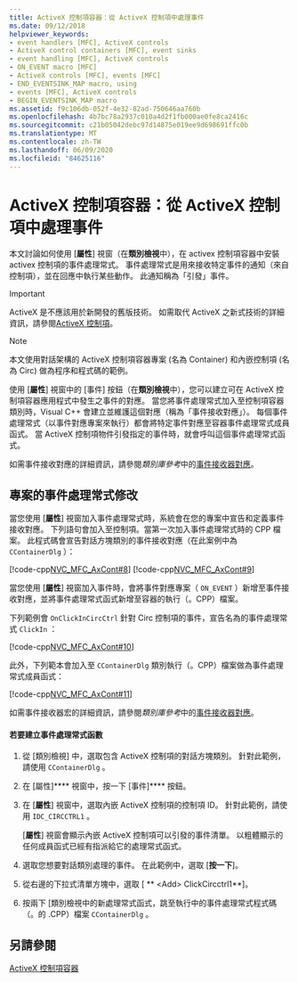 ```yaml
---
title: ActiveX 控制項容器：從 ActiveX 控制項中處理事件
ms.date: 09/12/2018
helpviewer_keywords:
- event handlers [MFC], ActiveX controls
- ActiveX control containers [MFC], event sinks
- event handling [MFC], ActiveX controls
- ON_EVENT macro [MFC]
- ActiveX controls [MFC], events [MFC]
- END_EVENTSINK_MAP macro, using
- events [MFC], ActiveX controls
- BEGIN_EVENTSINK_MAP macro
ms.assetid: f9c106db-052f-4e32-82ad-750646aa760b
ms.openlocfilehash: 4b7bc78a2937c010a4d2f1fb000ae0fe8ca2416c
ms.sourcegitcommit: c21b05042debc97d14875e019ee9d698691ffc0b
ms.translationtype: MT
ms.contentlocale: zh-TW
ms.lasthandoff: 06/09/2020
ms.locfileid: "84625116"
---
```

# <a name="activex-control-containers-handling-events-from-an-activex-control"></a>ActiveX 控制項容器：從 ActiveX 控制項中處理事件

本文討論如何使用 [**屬性**] 視窗（在**類別檢視**中），在 activex 控制項容器中安裝 activex 控制項的事件處理常式。 事件處理常式是用來接收特定事件的通知（來自控制項），並在回應中執行某些動作。 此通知稱為「引發」事件。

>[!IMPORTANT]
> ActiveX 是不應該用於新開發的舊版技術。 如需取代 ActiveX 之新式技術的詳細資訊，請參閱[ActiveX 控制項](activex-controls.md)。

> [!NOTE]
> 本文使用對話架構的 ActiveX 控制項容器專案 (名為 Container) 和內嵌控制項 (名為 Circ) 做為程序和程式碼的範例。

使用 [**屬性**] 視窗中的 [事件] 按鈕（在**類別檢視**中），您可以建立可在 ActiveX 控制項容器應用程式中發生之事件的對應。 當您將事件處理常式加入至控制項容器類別時，Visual C++ 會建立並維護這個對應（稱為「事件接收對應」）。 每個事件處理常式（以事件對應專案來執行）都會將特定事件對應至容器事件處理常式成員函式。 當 ActiveX 控制項物件引發指定的事件時，就會呼叫這個事件處理常式函式。

如需事件接收對應的詳細資訊，請參閱*類別庫參考*中的[事件接收器對應](reference/event-sink-maps.md)。

## <a name="event-handler-modifications-to-the-project"></a><a name="_core_event_handler_modifications_to_the_project"></a>專案的事件處理常式修改

當您使用 [**屬性**] 視窗加入事件處理常式時，系統會在您的專案中宣告和定義事件接收對應。 下列語句會加入至控制項。當第一次加入事件處理常式時的 CPP 檔案。 此程式碼會宣告對話方塊類別的事件接收對應（在此案例中為 `CContainerDlg` ）：

[!code-cpp[NVC_MFC_AxCont#8](codesnippet/cpp/activex-control-containers-handling-events-from-an-activex-control_1.cpp)]
[!code-cpp[NVC_MFC_AxCont#9](codesnippet/cpp/activex-control-containers-handling-events-from-an-activex-control_2.cpp)]

當您使用 [**屬性**] 視窗加入事件時，會將事件對應專案（ `ON_EVENT` ）新增至事件接收對應，並將事件處理常式函式新增至容器的執行（。CPP）檔案。

下列範例會 `OnClickInCircCtrl` 針對 Circ 控制項的事件，宣告名為的事件處理常式 `ClickIn` ：

[!code-cpp[NVC_MFC_AxCont#10](codesnippet/cpp/activex-control-containers-handling-events-from-an-activex-control_3.cpp)]

此外，下列範本會加入至 `CContainerDlg` 類別執行（。CPP）檔案做為事件處理常式成員函式：

[!code-cpp[NVC_MFC_AxCont#11](codesnippet/cpp/activex-control-containers-handling-events-from-an-activex-control_4.cpp)]

如需事件接收器宏的詳細資訊，請參閱*類別庫參考*中的[事件接收器對應](reference/event-sink-maps.md)。

#### <a name="to-create-an-event-handler-function"></a>若要建立事件處理常式函數

1. 從 [類別檢視] 中，選取包含 ActiveX 控制項的對話方塊類別。 針對此範例，請使用 `CContainerDlg` 。

1. 在 [屬性]**** 視窗中，按一下 [事件]**** 按鈕。

1. 在 [**屬性**] 視窗中，選取內嵌 ActiveX 控制項的控制項 ID。 針對此範例，請使用 `IDC_CIRCCTRL1` 。

   [**屬性**] 視窗會顯示內嵌 ActiveX 控制項可以引發的事件清單。 以粗體顯示的任何成員函式已經有指派給它的處理常式函式。

1. 選取您想要對話類別處理的事件。 在此範例中，選取 [**按一下**]。

1. 從右邊的下拉式清單方塊中，選取 [ ** \<Add> ClickCircctrl1**]。

1. 按兩下 [類別檢視中的新處理常式函式，跳至執行中的事件處理常式程式碼（。的 .CPP）檔案 `CContainerDlg` 。

## <a name="see-also"></a>另請參閱

[ActiveX 控制項容器](activex-control-containers.md)
